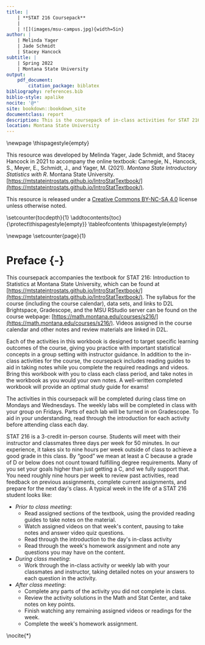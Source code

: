 ```yaml
--- 
title: |
    | **STAT 216 Coursepack**
    | 
    | ![](images/msu-campus.jpg){width=5in}
author: |
    | Melinda Yager
    | Jade Schmidt
    | Stacey Hancock
subtitle: |
    | Spring 2022
    | Montana State University
output: 
    pdf_document:
        citation_package: biblatex
bibliography: references.bib
biblio-style: apalike
nocite: '@*'
site: bookdown::bookdown_site
documentclass: report
description: This is the coursepack of in-class activities for STAT 216 Spring 2022.
location: Montana State University
---
```


<!-- Notes for authors on formatting: -->

<!-- For each chapter, main title, reading guide section title, and activity section title are in title case; remaining section headers capitalize the first word only. -->
<!-- Reading guides use 1.25 line spacing; activities use 1 line spacing. -->
<!-- When referring to R, use `R`. When referring to RStudio, do not use quotes. -->
<!-- Reading guides do not have section numbers (use {-} after each header). -->
<!-- Comments in displayed code: # Capitalize phrase. -->
<!-- For displaying a range of numbers, e.g., 3-5, use an en dash: 3--5. -->
<!-- When cross-referencing activities, capitalize "Activity", e.g., "In Activity 3, we..." -->
<!-- When referring to a function in R, use: `function_name()` -->
<!-- Z-score and T-score -->
<!-- $t$-distribution -->
<!-- use "data set" (with a space) rather than "dataset" -->
<!-- $x$ and $y$ for x-axis and y-axis -->

\newpage
\thispagestyle{empty}

This resource was developed by Melinda Yager, Jade Schmidt, and Stacey Hancock in 2021 to accompany the online textbook: Carnegie, N., Hancock, S., Meyer, E., Schmidt, J., and Yager, M. (2021). _Montana State Introductory Statistics with R_. Montana State University. [https://mtstateintrostats.github.io/IntroStatTextbook/](https://mtstateintrostats.github.io/IntroStatTextbook/).

This resource is released under a [Creative Commons BY-NC-SA 4.0](https://creativecommons.org/licenses/by-nc-sa/4.0/) license unless otherwise noted.

\setcounter{tocdepth}{1}
\addtocontents{toc}{\protect\thispagestyle{empty}}
\tableofcontents
\thispagestyle{empty}

\newpage
\setcounter{page}{1}

# Preface {-}

This coursepack accompanies the textbook for STAT 216: Introduction to Statistics at Montana State University, which can be found at [https://mtstateintrostats.github.io/IntroStatTextbook/](https://mtstateintrostats.github.io/IntroStatTextbook/). The syllabus for the course (including the course calendar), data sets, and links to D2L Brightspace, Gradescope, and the MSU RStudio server can be found on the course webpage: [https://math.montana.edu/courses/s216/](https://math.montana.edu/courses/s216/).
Videos assigned in the course calendar and other notes and review materials are linked in D2L.

Each of the activities in this workbook is designed to target specific learning outcomes of the course, giving you practice with important statistical concepts in a group setting with instructor guidance. In addition to the in-class activities for the course, the coursepack includes reading guides to aid in taking notes while you complete the required readings and videos. Bring this workbook with you to class each class period, and take notes in the workbook as you would your own notes. A well-written completed workbook will provide an optimal study guide for exams!  

The activities in this coursepack will be completed during class time on Mondays and Wednesdays.  The weekly labs will be completed in class with your group on Fridays.  Parts of each lab will be turned in on Gradescope. To aid in your understanding, read through the introduction for each activity before attending class each day.  

STAT 216 is a 3-credit in-person course.  Students will meet with their instructor and classmates three days per week for 50 minutes. In our experience, it takes six to nine hours per week outside of class to achieve a good grade in this class.  By “good” we mean at least a C because a grade of D or below does not count toward fulfilling degree requirements. Many of you set your goals higher than just getting a C, and we fully support that. You need roughly nine hours per week to review past activities, read feedback on previous assignments, complete current assignments, and prepare for the next day's class. A typical week in the life of a STAT 216 student looks like:

* _Prior to class meeting_:
    - Read assigned sections of the textbook, using the provided reading guides to take notes on the material.
    - Watch assigned videos on that week's content, pausing to take notes and answer video quiz questions.
    - Read through the introduction to the day's in-class activity 
    - Read through the week's homework assignment and note any questions you may have on the content.
* _During class meeting_:
    - Work through the in-class activity or weekly lab with your classmates and instructor, taking detailed notes on your answers to each question in the activity.
* _After class meeting_:
    - Complete any parts of the activity you did not complete in class.
    - Review the activity solutions in the Math and Stat Center, and take notes on key points.
    - Finish watching any remaining assigned videos or readings for the week.
    - Complete the week's homework assignment.

\nocite{*}
